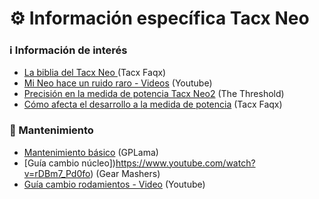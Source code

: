 # ⚙️ Información específica Tacx Neo

### :information_source: Información de interés
- [La biblia del Tacx Neo ](https://tacxfaqx.com/) (Tacx Faqx)
- [Mi Neo hace un ruido raro - Videos](https://www.youtube.com/playlist?list=PLpVZSANHf5vdxsQgKsDnZGc3Cpnph-Sgu) (Youtube)
- [Precisión en la medida de potencia Tacx Neo2](https://www.thethreshold.coach/single-post/2020/03/23/Tacx-Neo-2-%E2%80%93-How-accurate-is-it-really) (The Threshold)
- [Cómo afecta el desarrollo a la medida de potencia](https://tacxfaqx.com/knowledge-base/linearity-showdown/) (Tacx Faqx)

### :wrench: Mantenimiento

- [Mantenimiento básico](https://www.youtube.com/watch?list=PLeDc5AkDnMO_DDRj-wKWs6gHYfZKQp33S&v=vjSenyBHPa0) (GPLama)
- [Guía cambio núcleo])https://www.youtube.com/watch?v=rDBm7_Pd0fo) (Gear Mashers)
- [Guía cambio rodamientos - Video](https://www.youtube.com/channel/UCsDIl5wTqZgzoi8Mcje4bmw) (Youtube)
